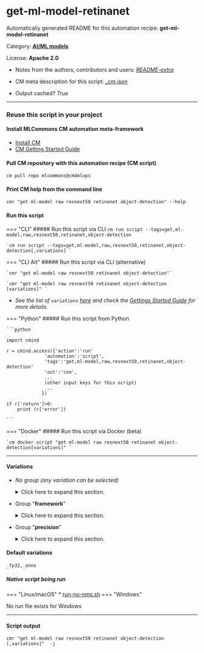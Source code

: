 # get-ml-model-retinanet
Automatically generated README for this automation recipe: **get-ml-model-retinanet**

Category: **[AI/ML models](..)**

License: **Apache 2.0**

* Notes from the authors, contributors and users: [*README-extra*](https://github.com/mlcommons/cm4mlops/tree/main/script/get-ml-model-retinanet/README-extra.md)

* CM meta description for this script: *[_cm.json](https://github.com/mlcommons/cm4mlops/tree/main/script/get-ml-model-retinanet/_cm.json)*
* Output cached? *True*

---
### Reuse this script in your project

#### Install MLCommons CM automation meta-framework

* [Install CM](https://docs.mlcommons.org/ck/install)
* [CM Getting Started Guide](https://docs.mlcommons.org/ck/getting-started/)

#### Pull CM repository with this automation recipe (CM script)

```cm pull repo mlcommons@cm4mlops```

#### Print CM help from the command line

````cmr "get ml-model raw resnext50 retinanet object-detection" --help````

#### Run this script

=== "CLI"
    ##### Run this script via CLI
    `cm run script --tags=get,ml-model,raw,resnext50,retinanet,object-detection`

    `cm run script --tags=get,ml-model,raw,resnext50,retinanet,object-detection[,variations] `

=== "CLI Alt"
    ##### Run this script via CLI (alternative)

    `cmr "get ml-model raw resnext50 retinanet object-detection"`

    `cmr "get ml-model raw resnext50 retinanet object-detection [variations]" `


* *See the list of `variations` [here](#variations) and check the [Gettings Started Guide](https://github.com/mlcommons/ck/blob/dev/docs/getting-started.md) for more details.*

=== "Python"
    ##### Run this script from Python


    ```python

    import cmind

    r = cmind.access({'action':'run'
                  'automation':'script',
                  'tags':'get,ml-model,raw,resnext50,retinanet,object-detection'
                  'out':'con',
                  ...
                  (other input keys for this script)
                  ...
                 })

    if r['return']>0:
        print (r['error'])

    ```


=== "Docker"
    ##### Run this script via Docker (beta)

    `cm docker script "get ml-model raw resnext50 retinanet object-detection[variations]" `

___


#### Variations

  * *No group (any variation can be selected)*
    <details>
    <summary>Click here to expand this section.</summary>

    * `_no-nms`
      - Environment variables:
        - *CM_TMP_ML_MODEL_RETINANET_NO_NMS*: `yes`
        - *CM_ML_MODEL_RETINANET_NO_NMS*: `yes`
        - *CM_QAIC_PRINT_NODE_PRECISION_INFO*: `yes`
      - Workflow:
    * `_onnx,fp32`
      - Environment variables:
        - *CM_PACKAGE_URL*: `https://zenodo.org/record/6617879/files/resnext50_32x4d_fpn.onnx`
        - *CM_DOWNLOAD_CHECKSUM*: `4544f4e56e0a4684215831cc937ea45c`
        - *CM_ML_MODEL_ACCURACY*: `0.3757`
      - Workflow:
    * `_onnx,no-nms`
      - Workflow:
        1. ***Read "deps" on other CM scripts***
           * get,python3
             * CM names: `--adr.['python, python3']...`
             - CM script: [get-python3](https://github.com/mlcommons/cm4mlops/tree/master/script/get-python3)
           * get,generic-python-lib,_package.onnx
             - CM script: [get-generic-python-lib](https://github.com/mlcommons/cm4mlops/tree/master/script/get-generic-python-lib)
           * get,generic-python-lib,_package.onnxsim
             - CM script: [get-generic-python-lib](https://github.com/mlcommons/cm4mlops/tree/master/script/get-generic-python-lib)
           * download,file,_url.https://raw.githubusercontent.com/arjunsuresh/ck-qaic/main/package/model-onnx-mlperf-retinanet-no-nms/remove-nms-and-extract-priors.patch
             - CM script: [download-file](https://github.com/mlcommons/cm4mlops/tree/master/script/download-file)
           * get,git,repo,_repo.https://github.com/mlcommons/training.git,_patch
             * CM names: `--adr.['mlperf-training-src']...`
             - CM script: [get-git-repo](https://github.com/mlcommons/cm4mlops/tree/master/script/get-git-repo)
           * get,ml-model,retinanet,_pytorch,_fp32,_weights
             * CM names: `--adr.['pytorch-weights']...`
             - CM script: [get-ml-model-retinanet](https://github.com/mlcommons/cm4mlops/tree/master/script/get-ml-model-retinanet)
           * get,generic-python-lib,_package.torch
             * CM names: `--adr.['torch', 'pytorch']...`
             - CM script: [get-generic-python-lib](https://github.com/mlcommons/cm4mlops/tree/master/script/get-generic-python-lib)
    * `_pytorch,fp32`
      - Environment variables:
        - *CM_PACKAGE_URL*: `https://zenodo.org/record/6617981/files/resnext50_32x4d_fpn.pth`
        - *CM_ML_MODEL_ACCURACY*: `0.3755`
      - Workflow:
    * `_pytorch,fp32,weights`
      - Environment variables:
        - *CM_PACKAGE_URL*: `https://zenodo.org/record/6605272/files/retinanet_model_10.zip?download=1`
        - *CM_UNZIP*: `yes`
        - *CM_ML_MODEL_FILE*: `retinanet_model_10.pth`
        - *CM_ML_MODEL_ACCURACY*: `0.3755`
      - Workflow:
    * `_weights`
      - Environment variables:
        - *CM_MODEL_WEIGHTS_FILE*: `yes`
      - Workflow:

    </details>


  * Group "**framework**"
    <details>
    <summary>Click here to expand this section.</summary>

    * **`_onnx`** (default)
      - Environment variables:
        - *CM_ML_MODEL_DATA_LAYOUT*: `NCHW`
        - *CM_ML_MODEL_FRAMEWORK*: `onnx`
      - Workflow:
    * `_pytorch`
      - Environment variables:
        - *CM_ML_MODEL_DATA_LAYOUT*: `NCHW`
        - *CM_ML_MODEL_FRAMEWORK*: `pytorch`
      - Workflow:

    </details>


  * Group "**precision**"
    <details>
    <summary>Click here to expand this section.</summary>

    * **`_fp32`** (default)
      - Environment variables:
        - *CM_ML_MODEL_INPUT_DATA_TYPES*: `fp32`
        - *CM_ML_MODEL_PRECISION*: `fp32`
        - *CM_ML_MODEL_WEIGHT_DATA_TYPES*: `fp32`
      - Workflow:

    </details>


#### Default variations

`_fp32,_onnx`

##### Native script being run
=== "Linux/macOS"
     * [run-no-nms.sh](https://github.com/mlcommons/cm4mlops/tree/main/script/get-ml-model-retinanet/run-no-nms.sh)
=== "Windows"

No run file exists for Windows
___
#### Script output
`cmr "get ml-model raw resnext50 retinanet object-detection [,variations]"  -j`